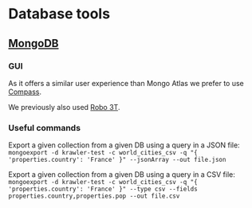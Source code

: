 # Database tools

## [MongoDB](https://www.mongodb.com/)

### GUI

As it offers a similar user experience than Mongo Atlas we prefer to use [Compass](https://www.mongodb.com/try/download/compass).

We previously also used [Robo 3T](https://robomongo.org/).

### Useful commands

Export a given collection from a given DB using a query in a JSON file: `mongoexport -d krawler-test -c world_cities_csv -q "{ 'properties.country': 'France' }" --jsonArray --out file.json`

Export a given collection from a given DB using a query in a CSV file: `mongoexport -d krawler-test -c world_cities_csv -q "{ 'properties.country': 'France' }" --type csv --fields properties.country,properties.pop --out file.csv`


